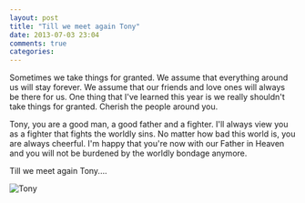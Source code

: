 ```yaml
---
layout: post
title: "Till we meet again Tony"
date: 2013-07-03 23:04
comments: true
categories: 
---
```


Sometimes we take things for granted. We assume that everything around us will stay forever.
We assume that our friends and love ones will always be there for us. One thing that I've learned this year is
we really shouldn't take things for granted. Cherish the people around you.

Tony, you are a good man, a good father and a fighter. I'll always view you as a fighter that fights the worldly sins.
No matter how bad this world is, you are always cheerful.
I'm happy that you're now with our Father in Heaven and you will not be burdened by the worldly bondage anymore.

Till we meet again Tony....

<img src="http://farm3.staticflickr.com/2863/9201205384_14152c4117_z.jpg" alt="Tony" />
